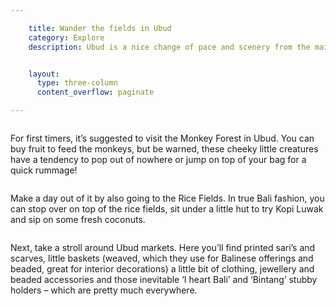 ```yaml
---

    title: Wander the fields in Ubud
    category: Explore
    description: Ubud is a nice change of pace and scenery from the main strip of Kuta, Legian and Seminyak in Bali. Its refreshing greenery makes days more cool and relaxing when the weather gets hot and humid. 


    layout:
      type: three-column
      content_overflow: paginate

---
```



<img src="../assets/5-a-weekend-escape/UbudMonkeyForest.gif" alt="">

For first timers, it’s suggested to visit the Monkey Forest in Ubud. You can buy fruit to feed the monkeys, but be warned, these cheeky little creatures have a tendency to pop out of nowhere or  jump on top of your bag for a quick rummage!

<img src="../assets/5-a-weekend-escape/Ubud.jpg" alt="">

Make a day out of it by also going to the Rice Fields. In true Bali fashion, you can stop over on top of the rice fields, sit under a little hut to try Kopi Luwak and sip on some fresh coconuts.

<img src="../assets/5-a-weekend-escape/ubudmarkets.jpg" alt="">

Next, take a stroll around Ubud markets.  Here you’ll find printed sari’s and scarves, little baskets (weaved, which they use for Balinese offerings and beaded, great for interior decorations) a little bit of clothing, jewellery and beaded accessories and those inevitable ‘I heart Bali’ and ‘Bintang’ stubby holders – which are pretty much everywhere.
